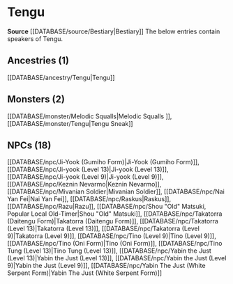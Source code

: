 ﻿---
id: '47'
name: Tengu
rarity: Uncommon
rus_type_level: null
source: '[[DATABASE/source/Bestiary|Bestiary]]'
trait:
- '[[DATABASE/trait/Uncommon|Uncommon]]'
type: Language

---
# Tengu

**Source** [[DATABASE/source/Bestiary|Bestiary]]
The below entries contain speakers of Tengu.

## Ancestries (1)

[[DATABASE/ancestry/Tengu|Tengu]]

## Monsters (2)

[[DATABASE/monster/Melodic Squalls|Melodic Squalls ]], [[DATABASE/monster/Tengu|Tengu Sneak]]

## NPCs (18)

[[DATABASE/npc/Ji-Yook (Gumiho Form)|Ji-Yook (Gumiho Form)]], [[DATABASE/npc/Ji-yook (Level 13)|Ji-yook (Level 13)]], [[DATABASE/npc/Ji-yook (Level 9)|Ji-yook (Level 9)]], [[DATABASE/npc/Keznin Nevarmo|Keznin Nevarmo]], [[DATABASE/npc/Mivanian Soldier|Mivanian Soldier]], [[DATABASE/npc/Nai Yan Fei|Nai Yan Fei]], [[DATABASE/npc/Raskus|Raskus]], [[DATABASE/npc/Razu|Razu]], [[DATABASE/npc/Shou "Old" Matsuki, Popular Local Old-Timer|Shou "Old" Matsuki]], [[DATABASE/npc/Takatorra (Daitengu Form)|Takatorra (Daitengu Form)]], [[DATABASE/npc/Takatorra (Level 13)|Takatorra (Level 13)]], [[DATABASE/npc/Takatorra (Level 9)|Takatorra (Level 9)]], [[DATABASE/npc/Tino (Level 9)|Tino (Level 9)]], [[DATABASE/npc/Tino (Oni Form)|Tino (Oni Form)]], [[DATABASE/npc/Tino Tung (Level 13)|Tino Tung (Level 13)]], [[DATABASE/npc/Yabin the Just (Level 13)|Yabin the Just (Level 13)]], [[DATABASE/npc/Yabin the Just (Level 9)|Yabin the Just (Level 9)]], [[DATABASE/npc/Yabin The Just (White Serpent Form)|Yabin The Just (White Serpent Form)]]